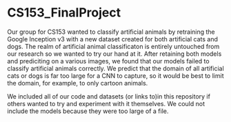# CS153_FinalProject
<p>Our group for CS153 wanted to classify artificial animals by retraining the Google Inception v3 with a new dataset created for both artificial cats and dogs. The realm of artificial animal classificaton is entirely untouched from our research so we wanted to try our hand at it. After retaining both  models and prediciting on a various images, we found that our models failed to classify artificial animals correctly. We predict that the domain of all artificial cats or dogs is far too large for a CNN to capture, so it would be best to limit the domain, for example, to only cartoon animals.</p>

<p> We included all of our code and datasets (or links to)in this repository if others wanted to try and experiment with it themselves. We could not include the models because they were too large of a file.</p>
